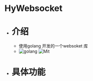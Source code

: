 # HyWebsocket
- # 介绍
  - 使用golang 开发的一个websoket 库
  - ![golang](https://img.shields.io/badge/golang-1.16.5-red) ![Mit](https://img.shields.io/badge/Mit-Passing-yellow)
- # 具体功能

